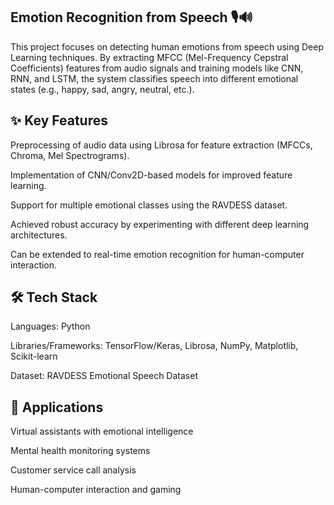 ## Emotion Recognition from Speech 🎙️🔊

This project focuses on detecting human emotions from speech using Deep Learning techniques. By extracting MFCC (Mel-Frequency Cepstral Coefficients) features from audio signals and training models like CNN, RNN, and LSTM, the system classifies speech into different emotional states (e.g., happy, sad, angry, neutral, etc.).

## ✨ Key Features

Preprocessing of audio data using Librosa for feature extraction (MFCCs, Chroma, Mel Spectrograms).

Implementation of CNN/Conv2D-based models for improved feature learning.

Support for multiple emotional classes using the RAVDESS dataset.

Achieved robust accuracy by experimenting with different deep learning architectures.

Can be extended to real-time emotion recognition for human-computer interaction.

## 🛠️ Tech Stack

Languages: Python

Libraries/Frameworks: TensorFlow/Keras, Librosa, NumPy, Matplotlib, Scikit-learn

Dataset: RAVDESS Emotional Speech Dataset

## 🚀 Applications

Virtual assistants with emotional intelligence

Mental health monitoring systems

Customer service call analysis

Human-computer interaction and gaming
